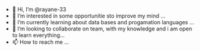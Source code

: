 - 👋 Hi, I’m @rayane-33
- 👀 I’m interested in some opportunitie sto improve my mind ...
- 🌱 I’m currently learning  about data bases and progamation languages ...
- 💞️ I’m looking to collaborate on team, with my knowledge and i am open to learn everything...
- 📫 How to reach me ...

<!---
rayane-33/rayane-33 is a ✨ special ✨ repository because its `README.md` (this file) appears on your GitHub profile.
You can click the Preview link to take a look at your changes.
--->
